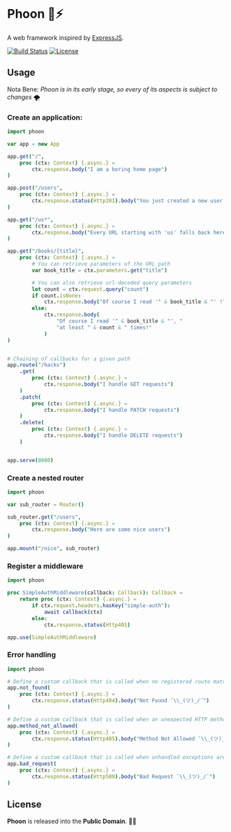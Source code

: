 
# Phoon 🐇⚡

A web framework inspired by [ExpressJS](https://expressjs.com/).


[![Build Status](https://api.travis-ci.org/ducdetronquito/phoon.svg?branch=master)](https://travis-ci.org/ducdetronquito/phoon) [![License](https://img.shields.io/badge/license-public%20domain-ff69b4.svg)](https://github.com/ducdetronquito/phoon#license)


## Usage

Nota Bene: *Phoon is in its early stage, so every of its aspects is subject to changes* 🌪️

### Create an application:

```nim
import phoon

var app = new App

app.get("/",
    proc (ctx: Context) {.async.} =
        ctx.response.body("I am a boring home page")
)

app.post("/users",
    proc (ctx: Context) {.async.} =
        ctx.response.status(Http201).body("You just created a new user !")
)

app.get("/us*",
    proc (ctx: Context) {.async.} =
        ctx.response.body("Every URL starting with 'us' falls back here.")
)

app.get("/books/{title}",
    proc (ctx: Context) {.async.} =
        # You can retrieve parameters of the URL path
        var book_title = ctx.parameters.get("title")

        # You can also retrieve url-decoded query parameters
        let count = ctx.request.query("count")
        if count.isNone:
            ctx.response.body("Of course I read '" & book_title & "' !")
        else:
            ctx.response.body(
                "Of course I read '" & book_title & "', "
                "at least " & count & " times!"
            )
)


# Chaining of callbacks for a given path
app.route("/hacks")
    .get(
        proc (ctx: Context) {.async.} =
            ctx.response.body("I handle GET requests")
    )
    .patch(
        proc (ctx: Context) {.async.} =
            ctx.response.body("I handle PATCH requests")
    )
    .delete(
        proc (ctx: Context) {.async.} =
            ctx.response.body("I handle DELETE requests")
    )


app.serve(8080)
```

### Create a nested router

```nim
import phoon

var sub_router = Router()

sub_router.get("/users",
    proc (ctx: Context) {.async.} =
        ctx.response.body("Here are some nice users")
)

app.mount("/nice", sub_router)
```

### Register a middleware

```nim
import phoon

proc SimpleAuthMiddleware(callback: Callback): Callback =
    return proc (ctx: Context) {.async.} =
        if ctx.request.headers.hasKey("simple-auth"):
            await callback(ctx)
        else:
            ctx.response.status(Http401)

app.use(SimpleAuthMiddleware)
```


### Error handling

```nim
import phoon

# Define a custom callback that is called when no registered route matched the incoming request path.
app.not_found(
    proc (ctx: Context) {.async.} =
        ctx.response.status(Http404).body("Not Found ¯\\_(ツ)_/¯")
)

# Define a custom callback that is called when an unexpected HTTP method is used on a registered route.
app.method_not_allowed(
    proc (ctx: Context) {.async.} =
        ctx.response.status(Http405).body("Method Not Allowed ¯\\_(ツ)_/¯")
)

# Define a custom callback that is called when unhandled exceptions are raised in your code.
app.bad_request(
    proc (ctx: Context) {.async.} =
        ctx.response.status(Http500).body("Bad Request ¯\\_(ツ)_/¯")
)
```

## License

**Phoon** is released into the **Public Domain**. 🎉🍻
